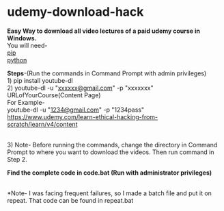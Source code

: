 # udemy-download-hack
<b>Easy Way to download all video lectures of a paid udemy course in Windows.</b>
<br>You will need-
<br><a href="https://pypi.python.org/pypi/pip">pip</a>
<br><a href="https://www.python.org/downloads/">python</a><br>

<b>Steps</b>-(Run the commands in Command Prompt with admin privileges)
<br>1) pip install youtube-dl
<br>2) youtube-dl -u "xxxxxx@gmail.com" -p "xxxxxxx" URLofYourCourse(Content Page)
<br> For Example-
<br> youtube-dl -u "1234@gmail.com" -p "1234pass" https://www.udemy.com/learn-ethical-hacking-from-scratch/learn/v4/content
 
<br>3) Note- Before running the commands, change the directory in Command Prompt to where you want to download the videos. Then run command in Step 2.

<b>Find the complete code in code.bat (Run with administrator privileges)</b>

<br>*Note- I was facing frequent failures, so I made a batch file and put it on repeat. 
That code can be found in repeat.bat
